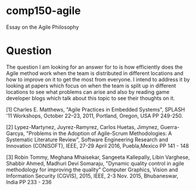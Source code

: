 # comp150-agile
Essay on the Agile Philosophy

# Question
The question I am looking for an answer for to is how efficiently does the Agile method work when the team is distributed in different locations and how to improve on it to get the most from everyone. I intend to address it by looking at papers which focus on when the team is split up in different locations to see what problems can arise and also by reading game developer blogs which talk about this topic to see their thoughts on it.

[1] Charles E. Matthews, "Agile Practices in Embedded Systems", SPLASH '11 Workshops, October 22–23, 2011, Portland, Oregon, USA PP 249-250.

[2] Lypez-Martynez, Juyrez-Ramyrez, Carlos Huetas, Jimynez, Guerra-Garcya, "Problems in the Adoption of Agile-Scrum Methodologies: A Systematic Literature Review", Software Engineering Research and Innovation (CONISOFT), IEEE, 27-29 April 2016, Puebla,Mexico PP 141 - 148

[3] Robin Tommy, Meghana Mhaisekar, Sangeeta Kallepally, Libin Varghese, Shabbir Ahmed, Madhuri Devi Somaraju, "Dynamic quality control in agile methodology for improving the quality" Computer Graphics, Vision and Information Security (CGVIS), 2015, IEEE, 2-3 Nov. 2015, Bhubaneswar, India PP 233 - 236
